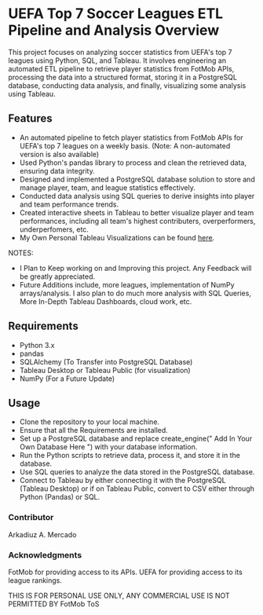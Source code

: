 # UEFA Top 7 Soccer Leagues ETL Pipeline and Analysis Overview
This project focuses on analyzing soccer statistics from UEFA's top 7 leagues using Python, SQL, and Tableau. It involves engineering an automated ETL pipeline to retrieve player statistics from FotMob APIs, processing the data into a structured format, storing it in a PostgreSQL database, conducting data analysis, and finally, visualizing some analysis using Tableau.

## Features
- An automated pipeline to fetch player statistics from FotMob APIs for UEFA's top 7 leagues on a weekly basis. (Note: A non-automated version is also available)
- Used Python's pandas library to process and clean the retrieved data, ensuring data integrity.
- Designed and implemented a PostgreSQL database solution to store and manage player, team, and league statistics effectively.
- Conducted data analysis using SQL queries to derive insights into player and team performance trends.
- Created interactive sheets in Tableau to better visualize player and team performances, including all team's highest contributers, overperformers, underperfomers, etc.
 - My Own Personal Tableau Visualizations can be found [here](https://public.tableau.com/app/profile/arkadiuz.mercado/vizzes).

NOTES:
- I Plan to Keep working on and Improving this project. Any Feedback will be greatly appreciated.
- Future Additions include, more leagues, implementation of NumPy arrays/analysis. I also plan to do much more analysis with SQL Queries, More In-Depth Tableau Dashboards, cloud work, etc.
  
## Requirements
* Python 3.x
* pandas
* SQLAlchemy (To Transfer into PostgreSQL Database)
* Tableau Desktop or Tableau Public (for visualization)
* NumPy (For a Future Update)

## Usage
- Clone the repository to your local machine.
- Ensure that all the Requirements are installed. 
- Set up a PostgreSQL database and replace create_engine("   Add In Your Own Database Here       ") with your database information.
- Run the Python scripts to retrieve data, process it, and store it in the database.
- Use SQL queries to analyze the data stored in the PostgreSQL database.
- Connect to Tableau by either connecting it with the PostgreSQL (Tableau Desktop) or if on Tableau Public, convert to CSV either through Python (Pandas) or SQL. 

### Contributor
Arkadiuz A. Mercado

### Acknowledgments
FotMob for providing access to its APIs. UEFA for providing access to its league rankings.

THIS IS FOR PERSONAL USE ONLY, ANY COMMERCIAL USE IS NOT PERMITTED BY FotMob ToS
